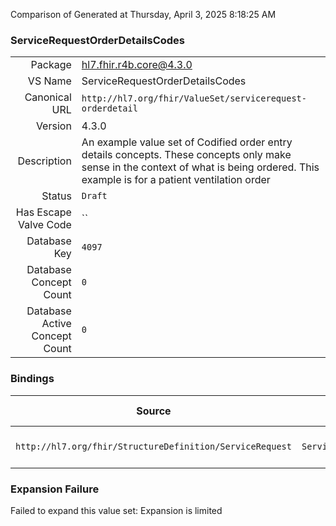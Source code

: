 Comparison of 
Generated at Thursday, April 3, 2025 8:18:25 AM

### ServiceRequestOrderDetailsCodes

|      |     |
| ---: | --- |
| Package | hl7.fhir.r4b.core@4.3.0 |
| VS Name | ServiceRequestOrderDetailsCodes |
| Canonical URL | `http://hl7.org/fhir/ValueSet/servicerequest-orderdetail` |
| Version | 4.3.0 |
| Description | An example value set of Codified order entry details concepts.  These concepts only make sense in the context of what is being ordered.  This example is for a patient ventilation order |
| Status | `Draft` |
| Has Escape Valve Code | `` |
| Database Key | `4097` |
| Database Concept Count | `0` |
| Database Active Concept Count | `0` |
### Bindings

| Source | Element | Binding | Strength | Element Short |
| ------ | ------- | ------- | -------- | ------------- |
| `http://hl7.org/fhir/StructureDefinition/ServiceRequest` | `ServiceRequest.orderDetail` | `http://hl7.org/fhir/ValueSet/servicerequest-orderdetail` | `Example` | Additional order information |

### Expansion Failure

Failed to expand this value set: Expansion is limited
